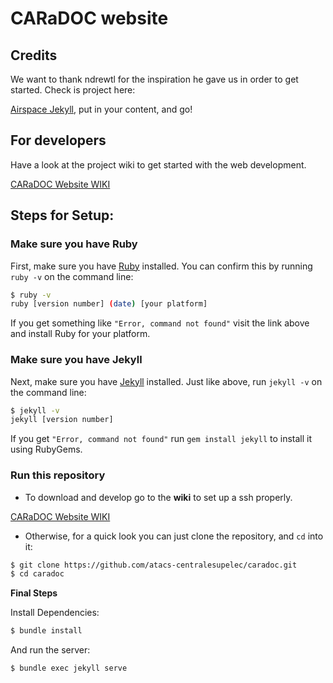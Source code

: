 # CARaDOC website

## Credits

We want to thank ndrewtl for the inspiration he gave us in order to get started. Check is project here:

[Airspace Jekyll](https://github.com/ndrewtl/airspace-jekyll/fork), put in your content, and go!

## For developers

Have a look at the project wiki to get started with the web development.

[CARaDOC Website WIKI](https://github.com/atacs-centralesupelec/caradoc/wiki)

## Steps for Setup:

### Make sure you have Ruby

First, make sure you have [Ruby](https://www.ruby-lang.org/en/) installed. You can confirm this by running `ruby -v` on the command line:

```sh
$ ruby -v
ruby [version number] (date) [your platform]
```

If you get something like `"Error, command not found"` visit the link above and install Ruby for your platform.


### Make sure you have Jekyll

Next, make sure you have [Jekyll](https://jekyllrb.com/) installed. Just like above, run `jekyll -v` on the command line:

```sh
$ jekyll -v
jekyll [version number]
```
If you get `"Error, command not found"` run `gem install jekyll` to install it using RubyGems.

### Run this repository
- To download and develop go to the **wiki** to set up a ssh properly.

[CARaDOC Website WIKI](https://github.com/atacs-centralesupelec/caradoc/wiki)

- Otherwise, for a quick look you can just clone the repository, and `cd` into it:
```sh
$ git clone https://github.com/atacs-centralesupelec/caradoc.git
$ cd caradoc
```

**Final Steps**

Install Dependencies:
```sh
$ bundle install
```

And run the server:
```sh
$ bundle exec jekyll serve
```

